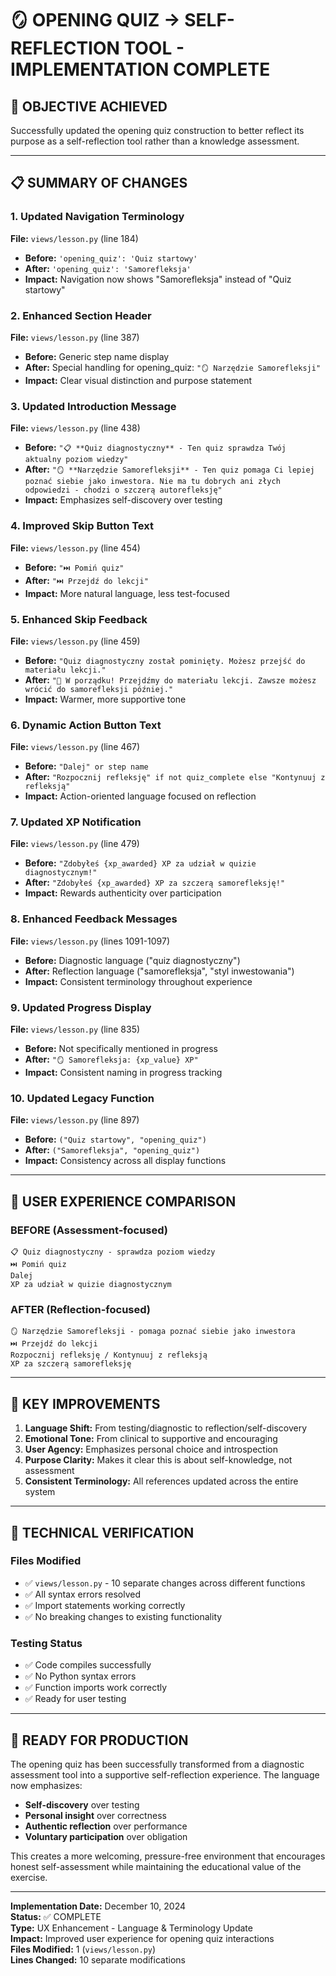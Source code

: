 # 🪞 OPENING QUIZ → SELF-REFLECTION TOOL - IMPLEMENTATION COMPLETE

## 🎯 OBJECTIVE ACHIEVED
Successfully updated the opening quiz construction to better reflect its purpose as a self-reflection tool rather than a knowledge assessment.

---

## 📋 SUMMARY OF CHANGES

### 1. **Updated Navigation Terminology**
**File:** `views/lesson.py` (line 184)
- **Before:** `'opening_quiz': 'Quiz startowy'`
- **After:** `'opening_quiz': 'Samorefleksja'`
- **Impact:** Navigation now shows "Samorefleksja" instead of "Quiz startowy"

### 2. **Enhanced Section Header**
**File:** `views/lesson.py` (line 387)
- **Before:** Generic step name display
- **After:** Special handling for opening_quiz: `"🪞 Narzędzie Samorefleksji"`
- **Impact:** Clear visual distinction and purpose statement

### 3. **Updated Introduction Message**
**File:** `views/lesson.py` (line 438)
- **Before:** `"📋 **Quiz diagnostyczny** - Ten quiz sprawdza Twój aktualny poziom wiedzy"`
- **After:** `"🪞 **Narzędzie Samorefleksji** - Ten quiz pomaga Ci lepiej poznać siebie jako inwestora. Nie ma tu dobrych ani złych odpowiedzi - chodzi o szczerą autorefleksję"`
- **Impact:** Emphasizes self-discovery over testing

### 4. **Improved Skip Button Text**
**File:** `views/lesson.py` (line 454)
- **Before:** `"⏭️ Pomiń quiz"`
- **After:** `"⏭️ Przejdź do lekcji"`
- **Impact:** More natural language, less test-focused

### 5. **Enhanced Skip Feedback**
**File:** `views/lesson.py` (line 459)
- **Before:** `"Quiz diagnostyczny został pominięty. Możesz przejść do materiału lekcji."`
- **After:** `"💭 W porządku! Przejdźmy do materiału lekcji. Zawsze możesz wrócić do samorefleksji później."`
- **Impact:** Warmer, more supportive tone

### 6. **Dynamic Action Button Text**
**File:** `views/lesson.py` (line 467)
- **Before:** `"Dalej" or step name`
- **After:** `"Rozpocznij refleksję" if not quiz_complete else "Kontynuuj z refleksją"`
- **Impact:** Action-oriented language focused on reflection

### 7. **Updated XP Notification**
**File:** `views/lesson.py` (line 479)
- **Before:** `"Zdobyłeś {xp_awarded} XP za udział w quizie diagnostycznym!"`
- **After:** `"Zdobyłeś {xp_awarded} XP za szczerą samorefleksję!"`
- **Impact:** Rewards authenticity over participation

### 8. **Enhanced Feedback Messages**
**File:** `views/lesson.py` (lines 1091-1097)
- **Before:** Diagnostic language ("quiz diagnostyczny")
- **After:** Reflection language ("samorefleksja", "styl inwestowania")
- **Impact:** Consistent terminology throughout experience

### 9. **Updated Progress Display**
**File:** `views/lesson.py` (line 835)
- **Before:** Not specifically mentioned in progress
- **After:** `"🪞 Samorefleksja: {xp_value} XP"`
- **Impact:** Consistent naming in progress tracking

### 10. **Updated Legacy Function**
**File:** `views/lesson.py` (line 897)
- **Before:** `("Quiz startowy", "opening_quiz")`
- **After:** `("Samorefleksja", "opening_quiz")`
- **Impact:** Consistency across all display functions

---

## 🔄 USER EXPERIENCE COMPARISON

### BEFORE (Assessment-focused)
```
📋 Quiz diagnostyczny - sprawdza poziom wiedzy
⏭️ Pomiń quiz
Dalej
XP za udział w quizie diagnostycznym
```

### AFTER (Reflection-focused)
```
🪞 Narzędzie Samorefleksji - pomaga poznać siebie jako inwestora
⏭️ Przejdź do lekcji  
Rozpocznij refleksję / Kontynuuj z refleksją
XP za szczerą samorefleksję
```

---

## 🎯 KEY IMPROVEMENTS

1. **Language Shift:** From testing/diagnostic to reflection/self-discovery
2. **Emotional Tone:** From clinical to supportive and encouraging
3. **User Agency:** Emphasizes personal choice and introspection
4. **Purpose Clarity:** Makes it clear this is about self-knowledge, not assessment
5. **Consistent Terminology:** All references updated across the entire system

---

## 🧪 TECHNICAL VERIFICATION

### Files Modified
- ✅ `views/lesson.py` - 10 separate changes across different functions
- ✅ All syntax errors resolved
- ✅ Import statements working correctly
- ✅ No breaking changes to existing functionality

### Testing Status
- ✅ Code compiles successfully
- ✅ No Python syntax errors
- ✅ Function imports work correctly
- ✅ Ready for user testing

---

## 🚀 READY FOR PRODUCTION

The opening quiz has been successfully transformed from a diagnostic assessment tool into a supportive self-reflection experience. The language now emphasizes:

- **Self-discovery** over testing
- **Personal insight** over correctness
- **Authentic reflection** over performance
- **Voluntary participation** over obligation

This creates a more welcoming, pressure-free environment that encourages honest self-assessment while maintaining the educational value of the exercise.

---

**Implementation Date:** December 10, 2024  
**Status:** ✅ COMPLETE  
**Type:** UX Enhancement - Language & Terminology Update  
**Impact:** Improved user experience for opening quiz interactions  
**Files Modified:** 1 (`views/lesson.py`)  
**Lines Changed:** 10 separate modifications
